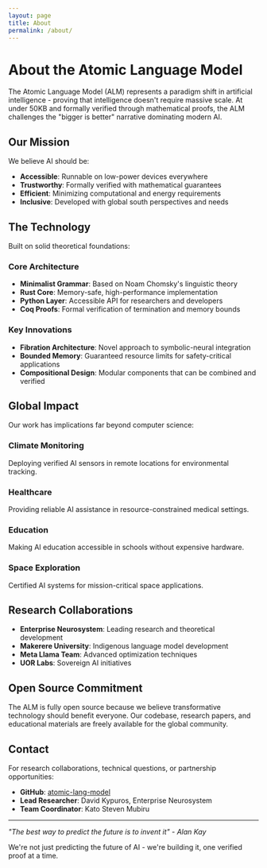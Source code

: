 ```yaml
---
layout: page
title: About
permalink: /about/
---
```


# About the Atomic Language Model

The Atomic Language Model (ALM) represents a paradigm shift in artificial intelligence - proving that intelligence doesn't require massive scale. At under 50KB and formally verified through mathematical proofs, the ALM challenges the "bigger is better" narrative dominating modern AI.

## Our Mission

We believe AI should be:
- **Accessible**: Runnable on low-power devices everywhere
- **Trustworthy**: Formally verified with mathematical guarantees  
- **Efficient**: Minimizing computational and energy requirements
- **Inclusive**: Developed with global south perspectives and needs

## The Technology

Built on solid theoretical foundations:

### Core Architecture
- **Minimalist Grammar**: Based on Noam Chomsky's linguistic theory
- **Rust Core**: Memory-safe, high-performance implementation
- **Python Layer**: Accessible API for researchers and developers
- **Coq Proofs**: Formal verification of termination and memory bounds

### Key Innovations
- **Fibration Architecture**: Novel approach to symbolic-neural integration
- **Bounded Memory**: Guaranteed resource limits for safety-critical applications
- **Compositional Design**: Modular components that can be combined and verified

## Global Impact

Our work has implications far beyond computer science:

### Climate Monitoring
Deploying verified AI sensors in remote locations for environmental tracking.

### Healthcare
Providing reliable AI assistance in resource-constrained medical settings.

### Education  
Making AI education accessible in schools without expensive hardware.

### Space Exploration
Certified AI systems for mission-critical space applications.

## Research Collaborations

- **Enterprise Neurosystem**: Leading research and theoretical development
- **Makerere University**: Indigenous language model development
- **Meta Llama Team**: Advanced optimization techniques
- **UOR Labs**: Sovereign AI initiatives

## Open Source Commitment

The ALM is fully open source because we believe transformative technology should benefit everyone. Our codebase, research papers, and educational materials are freely available for the global community.

## Contact

For research collaborations, technical questions, or partnership opportunities:

- **GitHub**: [atomic-lang-model](https://github.com/KatoStevenMubiru/atomic-lang-model)
- **Lead Researcher**: David Kypuros, Enterprise Neurosystem
- **Team Coordinator**: Kato Steven Mubiru

---

*"The best way to predict the future is to invent it" - Alan Kay*

We're not just predicting the future of AI - we're building it, one verified proof at a time.